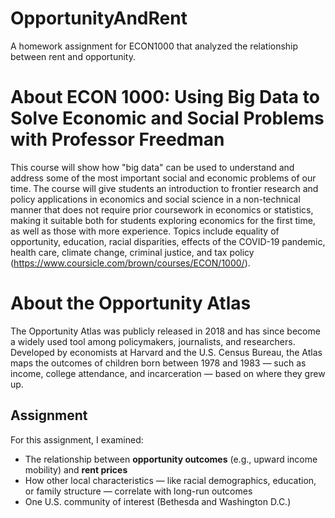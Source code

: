 # OpportunityAndRent
A homework assignment for ECON1000 that analyzed the relationship between rent and opportunity. 

# About ECON 1000: Using Big Data to Solve Economic and Social Problems with Professor Freedman
This course will show how "big data" can be used to understand and address some of the most important social and economic problems of our time. The course will give students an introduction to frontier research and policy applications in economics and social science in a non-technical manner that does not require prior coursework in economics or statistics, making it suitable both for students exploring economics for the first time, as well as those with more experience. Topics include equality of opportunity, education, racial disparities, effects of the COVID-19 pandemic, health care, climate change, criminal justice, and tax policy (https://www.coursicle.com/brown/courses/ECON/1000/).

# About the Opportunity Atlas
The Opportunity Atlas was publicly released in 2018 and has since become a widely used tool among policymakers, journalists, and researchers. Developed by economists at Harvard and the U.S. Census Bureau, the Atlas maps the outcomes of children born between 1978 and 1983 — such as income, college attendance, and incarceration — based on where they grew up.

## Assignment 

For this assignment, I examined:

- The relationship between **opportunity outcomes** (e.g., upward income mobility) and **rent prices**
- How other local characteristics — like racial demographics, education, or family structure — correlate with long-run outcomes
- One U.S. community of interest (Bethesda and Washington D.C.)
